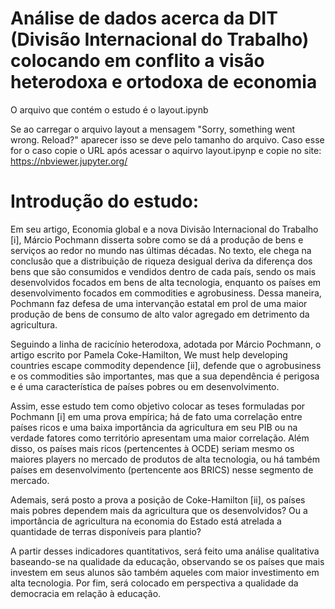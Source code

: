 # Análise de dados acerca da DIT (Divisão Internacional do Trabalho) colocando em conflito a visão heterodoxa e ortodoxa de economia

O arquivo que contém o estudo é o layout.ipynb

Se ao carregar o arquivo layout a mensagem "Sorry, something went wrong. Reload?" aparecer isso se deve pelo tamanho do arquivo. Caso esse for o caso copie o URL após acessar o aquirvo layout.ipynp e copie no site: https://nbviewer.jupyter.org/

# Introdução do estudo: 

Em seu artigo, Economia global e a nova Divisão Internacional do Trabalho [i], Márcio Pochmann disserta sobre como se dá a produção de bens e serviços ao redor no mundo nas últimas décadas. No texto, ele chega na conclusão que a distribuição de riqueza desigual deriva da diferença dos bens que são consumidos e vendidos dentro de cada país, sendo os mais desenvolvidos focados em bens de alta tecnologia, enquanto os países em desenvolvimento focados em commodities e agrobusiness. Dessa maneira, Pochmann faz defesa de uma intervanção estatal em prol de uma maior produção de bens de consumo de alto valor agregado em detrimento da agricultura.

Seguindo a linha de racicínio heterodoxa, adotada por Márcio Pochmann, o artigo escrito por Pamela Coke-Hamilton, We must help developing countries escape commodity dependence [ii], defende que o agrobusiness e os commodities são importantes, mas que a sua dependência é perigosa e é uma característica de países pobres ou em desenvolvimento.

Assim, esse estudo tem como objetivo colocar as teses formuladas por Pochmann [i] em uma prova empírica; há de fato uma correlação entre países ricos e uma baixa importância da agricultura em seu PIB ou na verdade fatores como território apresentam uma maior correlação. Além disso, os países mais ricos (pertencentes à OCDE) seriam mesmo os maiores players no mercado de produtos de alta tecnologia, ou há também países em desenvolvimento (pertencente aos BRICS) nesse segmento de mercado.

Ademais, será posto a prova a posição de Coke-Hamilton [ii], os países mais pobres dependem mais da agricultura que os desenvolvidos? Ou a importância de agricultura na economia do Estado está atrelada a quantidade de terras disponíveis para plantio?

A partir desses indicadores quantitativos, será feito uma análise qualitativa baseando-se na qualidade da educação, observando se os países que mais investem em seus alunos são também aqueles com maior investimento em alta tecnologia. Por fim, será colocado em perspectiva a qualidade da democracia em relação à educação.
